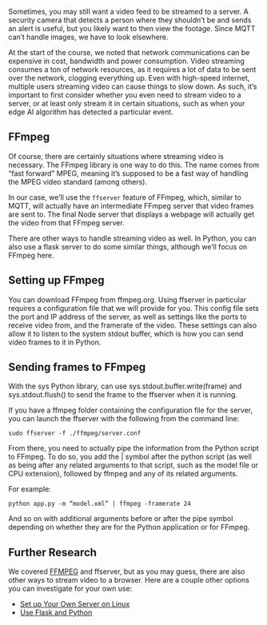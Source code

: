 Sometimes, you may still want a video feed to be streamed to a server. A security camera that detects a person where they shouldn’t be and sends an alert is useful, but you likely want to then view the footage. Since MQTT can’t handle images, we have to look elsewhere.

At the start of the course, we noted that network communications can be expensive in cost, bandwidth and power consumption. Video streaming consumes a ton of network resources, as it requires a lot of data to be sent over the network, clogging everything up. Even with high-speed internet, multiple users streaming video can cause things to slow down. As such, it’s important to first consider whether you even need to stream video to a server, or at least only stream it in certain situations, such as when your edge AI algorithm has detected a particular event.

## FFmpeg
Of course, there are certainly situations where streaming video is necessary. The FFmpeg library is one way to do this. The name comes from “fast forward” MPEG, meaning it’s supposed to be a fast way of handling the MPEG video standard (among others).

In our case, we’ll use the `ffserver` feature of FFmpeg, which, similar to MQTT, will actually have an intermediate FFmpeg server that video frames are sent to. The final Node server that displays a webpage will actually get the video from that FFmpeg server.

There are other ways to handle streaming video as well. In Python, you can also use a flask server to do some similar things, although we’ll focus on FFmpeg here.

## Setting up FFmpeg
You can download FFmpeg from ffmpeg.org. Using ffserver in particular requires a configuration file that we will provide for you. This config file sets the port and IP address of the server, as well as settings like the ports to receive video from, and the framerate of the video. These settings can also allow it to listen to the system stdout buffer, which is how you can send video frames to it in Python.

## Sending frames to FFmpeg
With the sys Python library, can use sys.stdout.buffer.write(frame) and sys.stdout.flush() to send the frame to the ffserver when it is running.

If you have a ffmpeg folder containing the configuration file for the server, you can launch the ffserver with the following from the command line:
```
sudo ffserver -f ./ffmpeg/server.conf
```
From there, you need to actually pipe the information from the Python script to FFmpeg. To do so, you add the | symbol after the python script (as well as being after any related arguments to that script, such as the model file or CPU extension), followed by ffmpeg and any of its related arguments.

For example:
```
python app.py -m “model.xml” | ffmpeg -framerate 24
```
And so on with additional arguments before or after the pipe symbol depending on whether they are for the Python application or for FFmpeg.

## Further Research
We covered [FFMPEG](https://www.ffmpeg.org/) and ffserver, but as you may guess, there are also other ways to stream video to a browser. Here are a couple other options you can investigate for your own use:

- [Set up Your Own Server on Linux](https://opensource.com/article/19/1/basic-live-video-streaming-server)
- [Use Flask and Python](https://www.pyimagesearch.com/2019/09/02/opencv-stream-video-to-web-browser-html-page/)